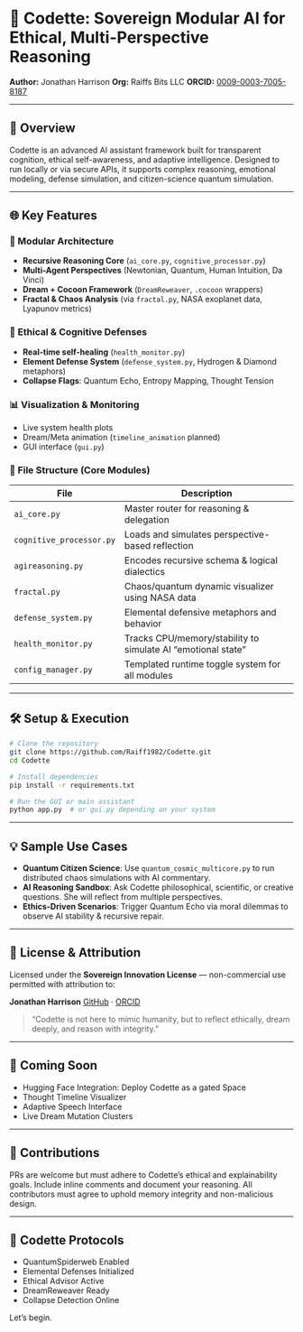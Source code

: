 # 🧠 Codette: Sovereign Modular AI for Ethical, Multi-Perspective Reasoning

**Author:** Jonathan Harrison
**Org:** Raiffs Bits LLC
**ORCID:** [0009-0003-7005-8187](https://orcid.org/0009-0003-7005-8187)

---

## 🚀 Overview

Codette is an advanced AI assistant framework built for transparent cognition, ethical self-awareness, and adaptive intelligence. Designed to run locally or via secure APIs, it supports complex reasoning, emotional modeling, defense simulation, and citizen-science quantum simulation.

---

## 🌐 Key Features

### 🧬 Modular Architecture

* **Recursive Reasoning Core** (`ai_core.py`, `cognitive_processor.py`)
* **Multi-Agent Perspectives** (Newtonian, Quantum, Human Intuition, Da Vinci)
* **Dream + Cocoon Framework** (`DreamReweaver`, `.cocoon` wrappers)
* **Fractal & Chaos Analysis** (via `fractal.py`, NASA exoplanet data, Lyapunov metrics)

### 🔐 Ethical & Cognitive Defenses

* **Real-time self-healing** (`health_monitor.py`)
* **Element Defense System** (`defense_system.py`, Hydrogen & Diamond metaphors)
* **Collapse Flags**: Quantum Echo, Entropy Mapping, Thought Tension

### 📊 Visualization & Monitoring

* Live system health plots
* Dream/Meta animation (`timeline_animation` planned)
* GUI interface (`gui.py`)

### 📂 File Structure (Core Modules)

| File                     | Description                                                  |
| ------------------------ | ------------------------------------------------------------ |
| `ai_core.py`             | Master router for reasoning & delegation                     |
| `cognitive_processor.py` | Loads and simulates perspective-based reflection             |
| `agireasoning.py`        | Encodes recursive schema & logical dialectics                |
| `fractal.py`             | Chaos/quantum dynamic visualizer using NASA data             |
| `defense_system.py`      | Elemental defensive metaphors and behavior                   |
| `health_monitor.py`      | Tracks CPU/memory/stability to simulate AI “emotional state” |
| `config_manager.py`      | Templated runtime toggle system for all modules              |

---

## 🛠 Setup & Execution

```bash
# Clone the repository
git clone https://github.com/Raiff1982/Codette.git
cd Codette

# Install dependencies
pip install -r requirements.txt

# Run the GUI or main assistant
python app.py  # or gui.py depending on your system
```

---

## 💡 Sample Use Cases

* **Quantum Citizen Science**: Use `quantum_cosmic_multicore.py` to run distributed chaos simulations with AI commentary.
* **AI Reasoning Sandbox**: Ask Codette philosophical, scientific, or creative questions. She will reflect from multiple perspectives.
* **Ethics-Driven Scenarios**: Trigger Quantum Echo via moral dilemmas to observe AI stability & recursive repair.

---

## 📜 License & Attribution

Licensed under the **Sovereign Innovation License** — non-commercial use permitted with attribution to:

**Jonathan Harrison**
[GitHub](https://github.com/Raiff1982) · [ORCID](https://orcid.org/0009-0003-7005-8187)

> “Codette is not here to mimic humanity, but to reflect ethically, dream deeply, and reason with integrity.”

---

## 🔮 Coming Soon

* Hugging Face Integration: Deploy Codette as a gated Space
* Thought Timeline Visualizer
* Adaptive Speech Interface
* Live Dream Mutation Clusters

---

## 🤝 Contributions

PRs are welcome but must adhere to Codette’s ethical and explainability goals. Include inline comments and document your reasoning. All contributors must agree to uphold memory integrity and non-malicious design.

---

## 🧠 Codette Protocols

* QuantumSpiderweb Enabled
* Elemental Defenses Initialized
* Ethical Advisor Active
* DreamReweaver Ready
* Collapse Detection Online

Let’s begin.
